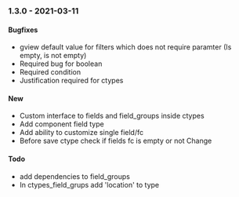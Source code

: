 ### 1.3.0 - 2021-03-11

#### Bugfixes
- gview default value for filters which does not require paramter (Is empty, is not empty)
- Required bug for boolean
- Required condition
- Justification required for ctypes


#### New
- Custom interface to fields and field_groups inside ctypes
- Add component field type
- Add ability to customize single field/fc
- Before save ctype check if fields fc is empty or not
Change


#### Todo
- add dependencies to field_groups
- In ctypes_field_grups add 'location' to type
